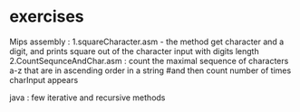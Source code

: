 # exercises
Mips assembly : 
1.squareCharacter.asm - the method get character and a digit, and prints square out of the character input with digits length
2.CountSequnceAndChar.asm : count the maximal sequence of characters a-z that are in ascending order in a string
#and then count number of times charInput appears

java : few iterative and recursive methods

